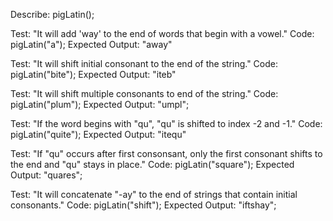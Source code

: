Describe: pigLatin();

Test: "It will add 'way' to the end of words that begin with a vowel."
Code: pigLatin("a");
Expected Output: "away"

Test: "It will shift initial consonant to the end of the string."
Code: pigLatin("bite");
Expected Output: "iteb"

Test: "It will shift multiple consonants to end of the string."
Code: pigLatin("plum");
Expected Output: "umpl";

Test: "If the word begins with "qu", "qu" is shifted to index -2 and -1."
Code: pigLatin("quite");
Expected Output: "itequ"

Test: "If "qu" occurs after first consonsant, only the first consonant shifts to the end and "qu" stays in place."
Code: pigLatin("square");
Expected Output: "quares";

Test: "It will concatenate "-ay" to the end of strings that contain initial consonants."
Code: pigLatin("shift");
Expected Output: "iftshay";
